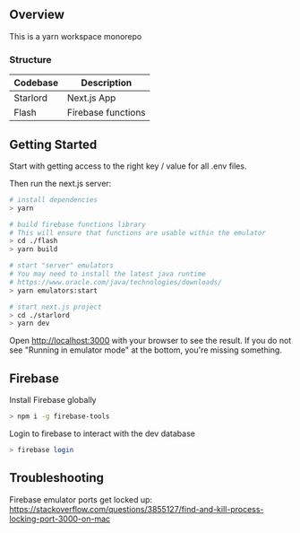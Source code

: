## Overview

This is a yarn workspace monorepo

### Structure

| Codebase | Description        |
| -------- | ------------------ |
| Starlord | Next.js App        |
| Flash    | Firebase functions |

## Getting Started

Start with getting access to the right key / value for all .env files.

Then run the next.js server:

```bash
# install dependencies
> yarn

# build firebase functions library
# This will ensure that functions are usable within the emulator
> cd ./flash
> yarn build

# start "server" emulators
# You may need to install the latest java runtime
# https://www.oracle.com/java/technologies/downloads/
> yarn emulators:start

# start next.js project
> cd ./starlord
> yarn dev
```

Open [http://localhost:3000](http://localhost:3000) with your browser to see the result.
If you do not see "Running in emulator mode" at the bottom, you're missing something.

## Firebase

Install Firebase globally

```sh
> npm i -g firebase-tools
```

Login to firebase to interact with the dev database

```sh
> firebase login
```

## Troubleshooting

Firebase emulator ports get locked up:
https://stackoverflow.com/questions/3855127/find-and-kill-process-locking-port-3000-on-mac
